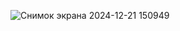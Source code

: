![Снимок экрана 2024-12-21 150949](https://github.com/user-attachments/assets/aeed82f8-b77d-4d22-9e9e-f7407152ae7f)
